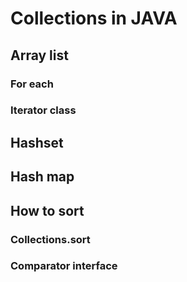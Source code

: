 # Collections in JAVA

## Array list
### For each

### Iterator class
## Hashset
## Hash map
## How to sort
### Collections.sort

### Comparator interface 

 

 